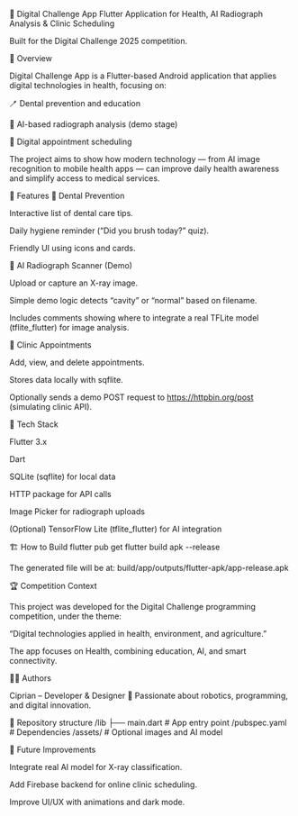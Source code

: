 🦷 Digital Challenge App
Flutter Application for Health, AI Radiograph Analysis & Clinic Scheduling

Built for the Digital Challenge 2025 competition.

📱 Overview

Digital Challenge App is a Flutter-based Android application that applies digital technologies in health, focusing on:

🪥 Dental prevention and education

🤖 AI-based radiograph analysis (demo stage)

📅 Digital appointment scheduling

The project aims to show how modern technology — from AI image recognition to mobile health apps — can improve daily health awareness and simplify access to medical services.

🚀 Features
🦷 Dental Prevention

Interactive list of dental care tips.

Daily hygiene reminder (“Did you brush today?” quiz).

Friendly UI using icons and cards.

🤖 AI Radiograph Scanner (Demo)

Upload or capture an X-ray image.

Simple demo logic detects “cavity” or “normal” based on filename.

Includes comments showing where to integrate a real TFLite model (tflite_flutter) for image analysis.

📅 Clinic Appointments

Add, view, and delete appointments.

Stores data locally with sqflite.

Optionally sends a demo POST request to https://httpbin.org/post (simulating clinic API).

🧠 Tech Stack

Flutter 3.x

Dart

SQLite (sqflite) for local data

HTTP package for API calls

Image Picker for radiograph uploads

(Optional) TensorFlow Lite (tflite_flutter) for AI integration

🏗️ How to Build
flutter pub get
flutter build apk --release


The generated file will be at:
build/app/outputs/flutter-apk/app-release.apk

🏆 Competition Context

This project was developed for the Digital Challenge programming competition, under the theme:

“Digital technologies applied in health, environment, and agriculture.”

The app focuses on Health, combining education, AI, and smart connectivity.

👨‍💻 Authors

Ciprian – Developer & Designer
🧠 Passionate about robotics, programming, and digital innovation.

📂 Repository structure
/lib
 ├── main.dart          # App entry point
/pubspec.yaml           # Dependencies
/assets/                # Optional images and AI model

💬 Future Improvements

Integrate real AI model for X-ray classification.

Add Firebase backend for online clinic scheduling.

Improve UI/UX with animations and dark mode.
